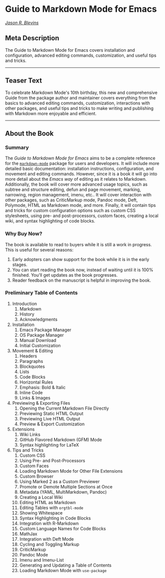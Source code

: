 # Guide to Markdown Mode for Emacs

[*Jason R. Blevins*](http://jblevins.org/)

## Meta Description

The Guide to Markdown Mode for Emacs covers installation and configuration, advanced editing commands, customization, and useful tips and tricks.

------------------------------------------------------------------------------

## Teaser Text

To celebrate Markdown Mode's 10th birthday, this new and comprehensive Guide from the package author and maintainer covers everything from the basics to advanced editing commands, customization, interactions with other packages, and useful tips and tricks to make writing and publishing with Markdown more enjoyable and efficient.

------------------------------------------------------------------------------

## About the Book

### Summary

The *Guide to Markdown Mode for Emacs* aims to be a complete reference for the [`markdown-mode`](http://jblevins.org/projects/markdown-mode/) package for users and developers.  It will include more detailed basic documentation: installation instructions, configuration, and movement and editing commands.  However, since it is a book it will go into more detail about the *Emacs way* of editing as it relates to Markdown.  Additionally, the book will cover more advanced usage topics, such as subtree and structure editing, defun and page movement, marking, narrowing, region management, imenu, etc..  It will cover interaction with other packages, such as CriticMarkup mode, Pandoc mode, Deft, Polymode, HTML as Markdown mode, and more.  Finally, it will contain tips and tricks for custom configuration options such as custom CSS stylesheets, using pre- and post-processors, custom faces, creating a local wiki, and syntax highlighting of code blocks.

### Why Buy Now?

The book is available to read to buyers while it is still a work in progress.  This is useful for several reasons:

1. Early adopters can show support for the book while it is in the early stages.
2. You can start reading the book now, instead of waiting until it is 100% finished.  You'll get updates as the book progresses.
3. Reader feedback on the manuscript is helpful in improving the book.

### Preliminary Table of Contents

1. Introduction
    1. Markdown
    2. History
    3. Acknowledgments
2. Installation
    1. Emacs Package Manager
    2. OS Package Manager
    3. Manual Download
    4. Initial Customization
3. Movement & Editing
    1. Headers
    2. Paragraphs
    3. Blockquotes
    4. Lists
    5. Code Blocks
    6. Horizontal Rules
    7. Emphasis: Bold & Italic
    8. Inline Code
    9. Links & Images
4. Previewing & Exporting Files
   1. Opening the Current Markdown File Directly
   2. Previewing Static HTML Output
   3. Previewing Live HTML Output
   4. Preview & Export Customization
5. Extensions
    1. Wiki Links
    2. GitHub Flavored Markdown (GFM) Mode
    3. Syntax highlighting for LaTeX
6. Tips and Tricks
    1. Custom CSS
    2. Using Pre- and Post-Processors
    3. Custom Faces
    4. Loading Markdown Mode for Other File Extensions
    5. Custom Browser
    6. Using Marked 2 as a Custom Previewer
    7. Promote or Demote Multiple Sections at Once
    8. Metadata (YAML, MultiMarkdown, Pandoc)
    9. Creating a Local Wiki
    10. Editing HTML as Markdown
    11. Editing Tables with `orgtbl-mode`
    12. Showing Whitespace
    13. Syntax Highlighting in Code Blocks
    14. Integration with R-Markdown
    15. Custom Language Names for Code Blocks
    16. MathJax
    17. Integration with Deft Mode
    18. Cycling and Toggling Markup
    19. CriticMarkup
    20. Pandoc Mode
    21. Imenu and Imenu-List
    22. Generating and Updating a Table of Contents
    23. Loading Markdown Mode with `use-package`
